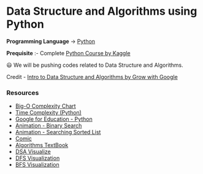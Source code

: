 # Data Structure and Algorithms using Python

**Programming Language** -> [Python](https://www.python.org/)

**Prequisite** :- Complete [Python Course by Kaggle](https://www.kaggle.com/learn/python)

:smiley: We will be pushing codes related to Data Structure and Algorithms.

Credit - [Intro to Data Structure and Algorithms by Grow with Google](https://www.udacity.com/course/data-structures-and-algorithms-in-python--ud513) </br>


### Resources

- [Big-O Complexity Chart](https://www.bigocheatsheet.com/)
- [Time Complexity (Python)](https://wiki.python.org/moin/TimeComplexity)
- [Google for Education - Python](https://developers.google.com/edu/python/lists)
- [Animation - Binary Search](http://www.cs.armstrong.edu/liang/animation/web/BinarySearch.html)
- [Animation - Searching Sorted List](https://www.cs.usfca.edu/~galles/visualization/Search.html)
- [Comic](https://xkcd.com/1185/)
- [Algorithms TextBook](https://algs4.cs.princeton.edu/22mergesort/)
- [DSA Visualize](https://visualgo.net/en)
- [DFS Visualization](https://www.cs.usfca.edu/~galles/visualization/DFS.html)
- [BFS Visualization](https://www.cs.usfca.edu/~galles/visualization/BFS.html)
